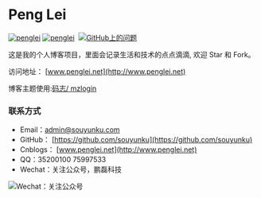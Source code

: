 
# Peng Lei

[![penglei](https://img.shields.io/badge/欢迎-Start-brightgreen.svg)]()  [![penglei](https://img.shields.io/badge/欢迎-Fork-brightgreen.svg)]()   [![GitHub上的问题](https://img.shields.io/github/issues/souyunku/blog-comments.svg)]()


这是我的个人博客项目，里面会记录生活和技术的点点滴滴, 欢迎 Star 和 Fork。

访问地址： [www.penglei.net](http://www.penglei.net)

博客主题使用:[码志/ mzlogin](https://github.com/mzlogin/mzlogin.github.io)

### 联系方式
 - Email：admin@souyunku.com
 - GitHub： [https://github.com/souyunku](https://github.com/souyunku)
 - Cnblogs： [www.penglei.net](http://www.penglei.net)
 - QQ：35200100 75997533
 - Wechat：关注公众号，鹏磊科技
 
![Wechat：关注公众号][1]

  [1]: http://www.penglei.net/images/pengleikeji.jpg "鹏磊科技"

